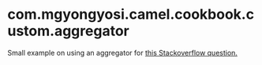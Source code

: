 # com.mgyongyosi.camel.cookbook.custom.aggregator

Small example on using an aggregator for [this Stackoverflow question.](https://stackoverflow.com/questions/46254511/integration-pattern-how-to-sync-processing-message-received-from-multiple-syst)